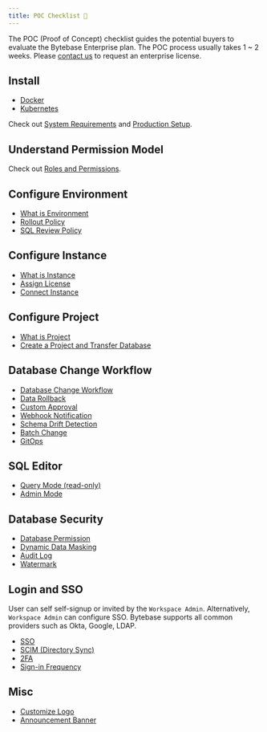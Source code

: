 ```yaml
---
title: POC Checklist 📝
---
```


The POC (Proof of Concept) checklist guides the potential buyers to evaluate the Bytebase Enterprise
plan. The POC process usually takes 1 ~ 2 weeks. Please [contact us](/contact-us) to request an
enterprise license.

## Install

- [Docker](/docs/get-started/self-host/#docker)
- [Kubernetes](/docs/get-started/self-host/#kubernetes)

Check out [System Requirements](/docs/faq/##system-requirements)
and [Production Setup](/docs/administration/production-setup).

## Understand Permission Model

Check out [Roles and Permissions](/docs/concepts/roles-and-permissions/).

## Configure Environment

- [What is Environment](/docs/concepts/data-model/#environment)
- [Rollout Policy](/docs/administration/environment-policy/tier/)
- [SQL Review Policy](/docs/sql-review/review-policy/)

## Configure Instance

- [What is Instance](/docs/concepts/data-model/#database-instance)
- [Assign License](/docs/administration/license/)
- [Connect Instance](/docs/get-started/instance/)

## Configure Project

- [What is Project](/docs/concepts/data-model/#project)
- [Create a Project and Transfer Database](/docs/get-started/step-by-step/create-a-project/#option-a-transfer-an-existing-database-into-the-project)

## Database Change Workflow

- [Database Change Workflow](/docs/change-database/change-workflow/)
- [Data Rollback](/docs/change-database/rollback-data-changes/)
- [Custom Approval](/docs/administration/custom-approval/)
- [Webhook Notification](/docs/change-database/webhook/)
- [Schema Drift Detection](/docs/change-database/drift-detection/)
- [Batch Change](/docs/change-database/batch-change/)
- [GitOps](/docs/vcs-integration/overview/)

## SQL Editor

- [Query Mode (read-only)](/docs/sql-editor/run-queries/)
- [Admin Mode](/docs/sql-editor/admin-mode/)

## Database Security

- [Database Permission](/docs/security/database-permission/overview/)
- [Dynamic Data Masking](/docs/security/data-masking/overview/)
- [Audit Log](/docs/security/audit-log/)
- [Watermark](/docs/security/watermark/)

## Login and SSO

User can self self-signup or invited by the `Workspace Admin`. Alternatively, `Workspace Admin` can
configure SSO. Bytebase supports all common providers such as Okta, Google, LDAP.

- [SSO](/docs/administration/sso/overview/)
- [SCIM (Directory Sync)](/docs/administration/scim/overview/)
- [2FA](/docs/administration/2fa/)
- [Sign-in Frequency](/docs/administration/sign-in-frequency/)

## Misc

- [Customize Logo](/docs/administration/customize-logo/)
- [Announcement Banner](/docs/administration/announcement/)
